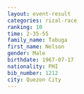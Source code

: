 ```yaml
---
layout: event-result 
categories: rizal-race 
ranking: 10
time: 2-35-55
family_name: Tabuga
first_name: Nelson
gender: Male
birthdate: 1967-07-17
nationality: PHI
bib_number: 1212
city: Quezon City
---
```

